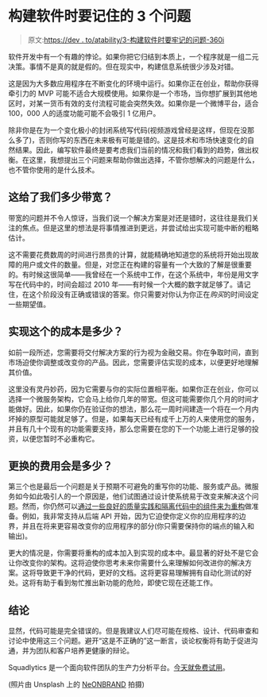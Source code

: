# 构建软件时要记住的 3 个问题

> 原文:[https://dev . to/atability/3-构建软件时要牢记的问题-360i](https://dev.to/tability/3-questions-to-keep-in-mind-when-building-software-360i)

软件开发中有一个有趣的悖论。如果你把它归结到本质上，一个程序就是一组二元决策。事情不是真的就是假的。但在现实中，构建信息系统很少涉及对错。

这是因为大多数应用程序在不断变化的环境中运行。如果你正在创业，帮助你获得牵引力的 MVP 可能不适合大规模使用。如果你是一个市场，当你想扩展到其他地区时，对某一货币有效的支付流程可能会突然失效。如果你是一个微博平台，适合 100，000 人的适度功能可能不会吸引 1 亿用户。

除非你是在为一个变化极小的封闭系统写代码(视频游戏曾经是这样，但现在没那么多了)，否则你写的东西在未来极有可能是错的。这是技术和市场快速变化的自然结果。因此，编写软件最终是要考虑我们当前的情况和我们看到的趋势，做出权衡。在这里，我想提出三个问题来帮助你做出选择，不管你想解决的问题是什么，也不管你使用的是什么技术。

## 这给了我们多少带宽？

带宽的问题并不令人惊讶，当我们说一个解决方案是对还是错时，这往往是我们关注的焦点。但是这里的想法是将事情推进到更远，并尝试给出实现可能中断的粗略估计。

这不需要花费数周的时间进行昂贵的计算，就能精确地知道您的系统将开始出现故障的用户或文件的数量。但是，对您正在构建的容量有一个大致的了解是很重要的。有时候这很简单——我曾经在一个系统中工作，在这个系统中，年份是用文字写在代码中的，时间会超过 2010 年——有时候一个大概的数字就足够了。请记住，在这个阶段没有正确或错误的答案。你只需要对你认为你正在*购买*的时间设定一些期望值。

## 实现这个的成本是多少？

如前一段所述，您需要将交付解决方案的行为视为金融交易。你在争取时间，直到市场迫使你调整或改变你的产品。因此，您需要评估实现的成本，以便更好地理解其价值。

这里没有灵丹妙药，因为它需要与你的实际位置相平衡。如果你正在创业，你可以选择一个微服务架构，它会马上给你几年的带宽。但这可能需要你几个月的时间才能做好。因此，如果你仍在验证你的想法，那么花一周时间建造一个将在一个月内坏掉的原型可能就足够了。但是，如果每天已经有成千上万的人来使用您的服务，并且有几十个现有的功能需要支持，那么您需要在您的下一个功能上进行足够的投资，以便您暂时不必重构它。

## 更换的费用会是多少？

第三个也是最后一个问题是关于预期不可避免的重写你的功能、服务或产品。微服务如今如此吸引人的一个原因是，他们试图通过设计使系统易于改变来解决这个问题。然而，你仍然可以[通过一些良好的质量实践和隔离代码中的组件来为重构](https://blog.squadlytics.com/managing-technical-debt/)做准备。例如，我非常支持从后端 API 开始，因为它迫使你定义你的应用程序的边界，并且在将来更容易改变你的应用程序的部分(你只需要保持你的端点的输入和输出)。

更大的情况是，你需要将重构的成本加入到实现的成本中。最显著的好处不是它会让你改变你的架构。这将迫使你思考未来你需要什么来理解如何改进你的解决方案。这将导致更干净的代码，更好的文档。这将更容易理解拥有自动化测试的好处。这将有助于看到匆忙推出新功能的危险，即使它现在还能工作。

## 结论

显然，代码可能是完全错误的。但是我建议人们尽可能在规格、设计、代码审查和讨论中使用这三个问题。避开“这是不正确的”这一断言，谈论权衡将有助于促进沟通，并为团队和客户培养更健康的辩论。

Squadlytics 是一个面向软件团队的生产力分析平台。[今天就免费试用](https://squadlytics.com)。

(照片由 Unsplash 上的 [NeONBRAND](https://unsplash.com/photos/-Cmz06-0btw) 拍摄)